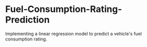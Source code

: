 # Fuel-Consumption-Rating-Prediction
Implementing a linear regression model to predict a vehicle's fuel consumption rating.
